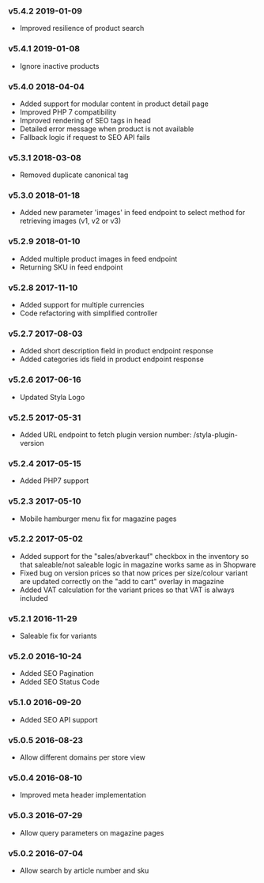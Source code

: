 ### v5.4.2 2019-01-09
* Improved resilience of product search

### v5.4.1 2019-01-08
* Ignore inactive products

### v5.4.0 2018-04-04
* Added support for modular content in product detail page
* Improved PHP 7 compatibility
* Improved rendering of SEO tags in head
* Detailed error message when product is not available
* Fallback logic if request to SEO API fails

### v5.3.1 2018-03-08
* Removed duplicate canonical tag

### v5.3.0 2018-01-18
* Added new parameter 'images' in feed endpoint to select method for retrieving images (v1, v2 or v3)

### v5.2.9 2018-01-10
* Added multiple product images in feed endpoint
* Returning SKU in feed endpoint

### v5.2.8 2017-11-10
* Added support for multiple currencies
* Code refactoring with simplified controller

### v5.2.7 2017-08-03
* Added short description field in product endpoint response
* Added categories ids field in product endpoint response

### v5.2.6 2017-06-16
* Updated Styla Logo

### v5.2.5 2017-05-31
* Added URL endpoint to fetch plugin version number: /styla-plugin-version

### v5.2.4 2017-05-15
* Added PHP7 support

### v5.2.3 2017-05-10
* Mobile hamburger menu fix for magazine pages

### v5.2.2 2017-05-02
* Added support for the "sales/abverkauf" checkbox in the inventory so that saleable/not saleable logic in magazine works same as in Shopware
* Fixed bug on version prices so that now prices per size/colour variant are updated correctly on the "add to cart" overlay in magazine
* Added VAT calculation for the variant prices so that VAT is always included

### v5.2.1 2016-11-29
* Saleable fix for variants

### v5.2.0 2016-10-24
* Added SEO Pagination
* Added SEO Status Code

### v5.1.0 2016-09-20
* Added SEO API support

### v5.0.5 2016-08-23
* Allow different domains per store view

### v5.0.4 2016-08-10
* Improved meta header implementation

### v5.0.3 2016-07-29
* Allow query parameters on magazine pages

### v5.0.2 2016-07-04
* Allow search by article number and sku

